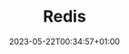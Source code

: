 ---
weight: 300
title: "Redis"
description: "redis"
icon: "folder"
date: "2023-05-22T00:34:57+01:00"
lastmod: "2023-05-22T00:34:57+01:00"
draft: false
tag:
- Redis
category:
- tech
---